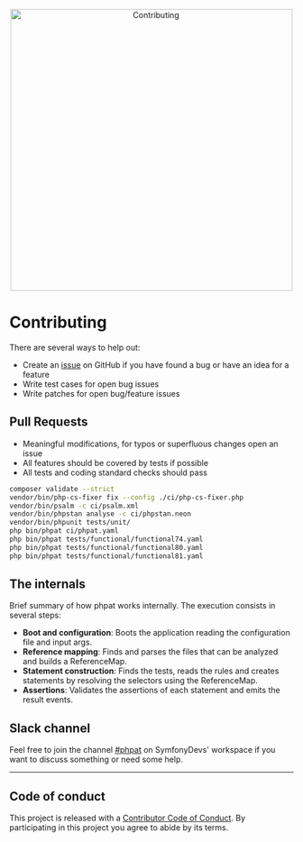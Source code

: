 <p align="center">
    <img width="500px" src="https://raw.githubusercontent.com/carlosas/phpat/master/.github/contributing.png" alt="Contributing">
</p>

# Contributing
There are several ways to help out:
* Create an [issue](https://github.com/carlosas/phpat/issues/) on GitHub if you have found a bug or have an idea for a feature
* Write test cases for open bug issues
* Write patches for open bug/feature issues

## Pull Requests
* Meaningful modifications, for typos or superfluous changes open an issue
* All features should be covered by tests if possible
* All tests and coding standard checks should pass
```bash
composer validate --strict
vendor/bin/php-cs-fixer fix --config ./ci/php-cs-fixer.php
vendor/bin/psalm -c ci/psalm.xml
vendor/bin/phpstan analyse -c ci/phpstan.neon
vendor/bin/phpunit tests/unit/
php bin/phpat ci/phpat.yaml
php bin/phpat tests/functional/functional74.yaml
php bin/phpat tests/functional/functional80.yaml
php bin/phpat tests/functional/functional81.yaml
```

## The internals

Brief summary of how phpat works internally. The execution consists in several steps:
* **Boot and configuration**: Boots the application reading the configuration file and input args.
* **Reference mapping**: Finds and parses the files that can be analyzed and builds a ReferenceMap.
* **Statement construction**: Finds the tests, reads the rules and creates statements by resolving the selectors using the ReferenceMap.
* **Assertions**: Validates the assertions of each statement and emits the result events.

## Slack channel

Feel free to join the channel [#phpat](https://symfony-devs.slack.com/archives/CQFKA2R0D) on SymfonyDevs' workspace
if you want to discuss something or need some help.

---

## Code of conduct
This project is released with a [Contributor Code of Conduct](CODE_OF_CONDUCT.md). By participating in this project you agree to abide by its terms.
